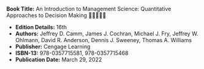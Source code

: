 **Book Title:** An Introduction to Management Science: Quantitative Approaches to Decision Making 🚨🚨🚨🚨🚨
- **Edition Details:** 16th
- **Authors:** Jeffrey D. Camm, James J. Cochran, Michael J. Fry, Jeffrey W. Ohlmann, David R. Anderson, Dennis J. Sweeney, Thomas A. Williams
- **Publisher:** Cengage Learning
- **ISBN-13:** 978-0357715581, 978-0357715468
- **Publication Date:** March 29, 2022
